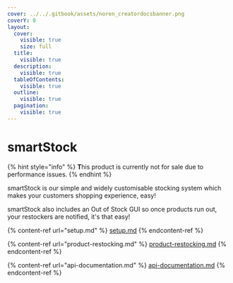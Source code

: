 ```yaml
---
cover: ../../.gitbook/assets/noren_creatordocsbanner.png
coverY: 0
layout:
  cover:
    visible: true
    size: full
  title:
    visible: true
  description:
    visible: true
  tableOfContents:
    visible: true
  outline:
    visible: true
  pagination:
    visible: true
---
```


# smartStock

{% hint style="info" %}
**T**his product is currently not for sale due to performance issues.
{% endhint %}

smartStock is our simple and widely customisable stocking system which makes your customers shopping experience, easy!

smartStock also includes an Out of Stock GUI so once products run out, your restockers are notified, it's that easy!

{% content-ref url="setup.md" %}
[setup.md](setup.md)
{% endcontent-ref %}

{% content-ref url="product-restocking.md" %}
[product-restocking.md](product-restocking.md)
{% endcontent-ref %}

{% content-ref url="api-documentation.md" %}
[api-documentation.md](api-documentation.md)
{% endcontent-ref %}
